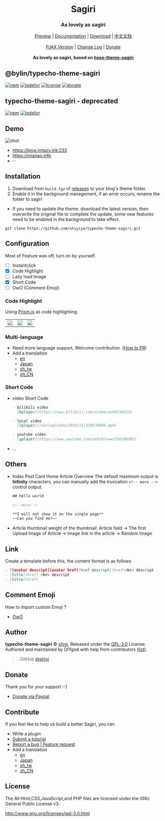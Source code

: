 <h1 align="center">Sagiri</h1>
<h3 align="center">As lovely as sagiri</h3>

<p align="center">
  <a href="">Preview</a> |
  <a href="https://shiyiya.github.io/typecho-theme-sagiri">Documentation</a> |
  <a href="https://github.com/shiyiya/typecho-theme-sagiri/releases">Download</a> |
  <a href="./doc/README-CN.md">中文文档</a>
  <br />
  <br />
  <a href="https://github.com/shiyiya/typecho-theme-sagiri/tree/pjax">PJAX Version</a> |
  <a href="./doc/changelog.md">Change Log</a> |
  <a href="#donate">Donate</a>
  <br />
  <br />
  <b>As lovely as sagiri, based on <a href="https://github.com/DIYgod/hexo-theme-sagiri">hexo-theme-sagiri</a></b>

</p>

## @bylin/typecho-theme-sagiri

[![npm](https://flat.badgen.net/npm/v/@bylin/typecho-theme-sagiri/?color=fb3e44)](https://www.npmjs.com/package/@bylin/typecho-theme-sagiri)
[![jsdelivr](https://data.jsdelivr.com/v1/package/npm/@bylin/typecho-theme-sagiri/badge)](https://www.jsdelivr.com/package/npm/@bylin/typecho-theme-sagiri)
[![license](https://img.shields.io/badge/license-GPL%203-blue.svg?style=flat-square)](https://github.com/shiyiya/typecho-theme-sagiri/blob/master/LICENSE) [![donate](https://img.shields.io/badge/$-donate-ff69b4.svg?style=flat-square)](https://github.com/shiyiya/typecho-theme-sagiri#donate)

## typecho-theme-sagiri - deprecated

[![npm](https://flat.badgen.net/npm/v/typecho-theme-sagiri/?color=fb3e44)](https://www.npmjs.com/package/typecho-theme-sagiri)
[![jsdelivr](https://data.jsdelivr.com/v1/package/npm/typecho-theme-sagiri/badge)](https://www.jsdelivr.com/package/npm/typecho-theme-sagiri)

## Demo

![shot](https://cdn.jsdelivr.net/npm/typecho-theme-sagiri@1.1.4/screenshot.png)

- https://blog.imlazy.ink:233
- https://mianao.info
- ···

## Installation

1. Download from `build.tgz` of [releases](https://github.com/shiyiya/typecho-theme-sagiri/releases) to your blog's theme folder.
2. Enable it in the background management, if an error occurs, rename the folder to sagiri

- If you need to update the theme, download the latest version, then overwrite the original file to complete the update, some new features need to be enabled in the background to take effect.

```shell
git clone https://github.com/shiyiya/typecho-theme-sagiri.git
```

## Configuration

Most of Feature was off, turn on by yourself.

- [ ] Instantclick
- [x] Code Highlight
- [ ] Lazy load Image
- [x] Short Code
- [ ] OwO (Comment Emoji)

### Code Highlight

Using [Prism.js](https://prismjs.com/) as code highlighting.

<table>
  <tr>
    <td><img src="https://i.loli.net/2019/10/18/4qOlZUzcpF6Lo7P.png"></td>
    <td><img src="https://i.loli.net/2019/10/18/keoYfqXAdcyTS3I.png"></td>
    <td><img src="https://i.loli.net/2019/10/18/GDqMJtTC9EYykAm.png"></td>
  </tr>
</table>

### Multi-language

- Need more language support, Welcome contribution. ([How to PR](#Contribute))
- Add a translation
  - [en](https://github.com/shiyiya/typecho-theme-sagiri/blob/master/libray/i18n/lang/en.php)
  - [Japan](https://github.com/shiyiya/typecho-theme-sagiri/blob/master/libray/i18n/lang/ja.php)
  - [zh_tw](https://github.com/shiyiya/typecho-theme-sagiri/blob/master/libray/i18n/lang/zh_TW.php)
  - [zh_CN](https://github.com/shiyiya/typecho-theme-sagiri/blob/master/libray/i18n/lang/zh_CN.php)

### Short Code

- video Short Code

  ```markdown
  - bilibili video
    [bplayer](https://www.bilibili.com/video/av68718423)

  - local video
    [lplayer](/usr/uploads/2019/11/330578098.mp4)

  - youtube video
    [yplayer](https://www.youtube.com/watch?v=wv1bHjMGUBY)
  ```

- ...

## Others

- Index Post Card
  Home Article Overview The default maximum output is **Infinity** characters, you can manually add the truncation `<!-- more -->` control output.

  ```markdown
  ## hello world

  <!--more-->

  **I will not show it on the single page**
  ~~Can you find me?~~
  ```

- Article thumbnail
  weight of the thumbnail: Article field -> The first Upload Image of Article -> Image link in the article -> Random Image

## Link

Create a template before this, the content format is as follows

```markdown
- ![avatar descript](avatar href)[href descript](href)<hr> descript
- [title](href) <hr> descript
- [title](href)
```

## Comment Emoji

How to import custom Emoji ?

- [OwO](https://github.com/DIYgod/OwO)

## Author

**typecho-theme-sagiri** © [shiyi](https://github.com/shiyiya), Released under the [GPL-3.0](./LICENSE) License.<br>
Authored and maintained by DIYgod with help from contributors ([list](https://github.com/shiyiya/typecho-theme-sagiri/contributors)).

> · GitHub [@shiyi](https://github.com/shiyiya)

## Donate

Thank you for your support :-)

- [Donate via Paypal](https://paypal.me/ShiYiYa)

## Contribute

If you feel like to help us build a better Sagiri, you can

- Write a plugin
- [Submit a tutorial](https://github.com/shiyiya/typecho-theme-sagiri/tree/gh-pages)
- [Report a bug | Feature request](https://github.com/shiyiya/typecho-theme-sagiri/issues/new/choose)
- Add a translation
  - [en](https://github.com/shiyiya/typecho-theme-sagiri/blob/master/libray/i18n/lang/en.php)
  - [Japan](https://github.com/shiyiya/typecho-theme-sagiri/blob/master/libray/i18n/lang/ja.php)
  - [zh_tw](https://github.com/shiyiya/typecho-theme-sagiri/blob/master/libray/i18n/lang/zh_TW.php)
  - [zh_CN](https://github.com/shiyiya/typecho-theme-sagiri/blob/master/libray/i18n/lang/zh_CN.php)

## License

The All Html,CSS,JavaScript,and PHP files are licensed under the GNU General Public License v3:

http://www.gnu.org/licenses/gpl-3.0.html
